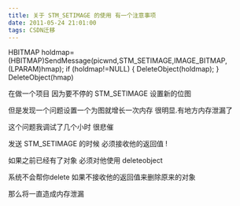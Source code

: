 ```yaml
---
title: 关于 STM_SETIMAGE 的使用 有一个注意事项
date: 2011-05-24 21:01:00
tags: CSDN迁移
---
```

   HBITMAP holdmap=(HBITMAP)SendMessage(picwnd,STM_SETIMAGE,IMAGE_BITMAP,(LPARAM)hmap); if (holdmap!=NULL) { DeleteObject(holdmap); } DeleteObject(hmap) 

 

 在做一个项目 因为要不停的 STM_SETIMAGE 设置新的位图 

 但是发现一个问题设置一个为图就增长一次内存 很明显.有地方内存泄漏了

 这个问题我调试了几个小时 很悲催

 

 

 发送 STM_SETIMAGE 的时候 必须接收他的返回值 !

 如果之前已经有了对象 必须对他使用 deleteobject

 系统不会帮你delete 如果不接收他的返回值来删除原来的对象

 那么将一直造成内存泄漏

 

 

   
 